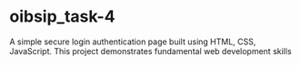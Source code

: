 # oibsip_task-4
A simple secure login authentication page built using HTML, CSS, JavaScript. This project demonstrates fundamental web development skills 
